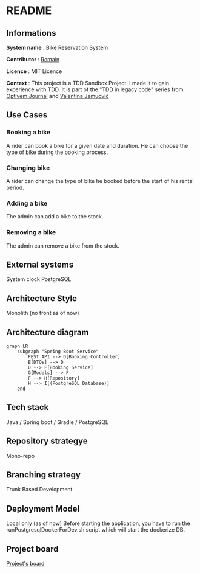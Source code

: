 # README

## Informations

**System name** : Bike Reservation System

**Contributor** : [Romain](https://github.com/RomainChamb)

**Licence** : MIT Licence

**Context** : This project is a TDD Sandbox Project. I made it to gain experience with TDD. It is part of the "TDD in legacy code" series
from [Optivem Journal](https://journal.optivem.com/) and [Valentina Jemuović](https://www.linkedin.com/in/valentinajemuovic/)


## Use Cases

### Booking a bike
A rider can book a bike for a given date and duration. He can choose the type of bike during the booking process.

### Changing bike
A rider can change the type of bike he booked before the start of his rental period.

### Adding a bike
The admin can add a bike to the stock.

### Removing a bike
The admin can remove a bike from the stock.

## External systems
System clock
PostgreSQL

## Architecture Style
Monolith (no front as of now)

## Architecture diagram
```mermaid
graph LR
    subgraph "Spring Boot Service"
        REST_API --> D[Booking Controller]
        E[DTOs] --> D
        D --> F[Booking Service]
        G[Models] --> F
        F --> H[Repository]
        H --> I[(PostgreSQL Database)]
    end
```

## Tech stack
Java / Spring boot / Gradle / PostgreSQL

## Repository strategye
Mono-repo

## Branching strategy
Trunk Based Development

## Deployment Model
Local only (as of now)
Before starting the application, you have to run the runPostgresqlDockerForDev.sh script which will start the dockerize DB.

## Project board
[Project's board](https://github.com/users/RomainChamb/projects/4/views/1)



